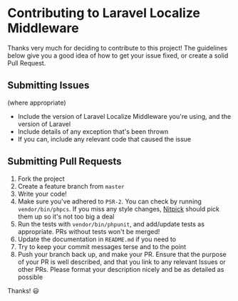 # Contributing to Laravel Localize Middleware

Thanks very much for deciding to contribute to this project! The guidelines below
give you a good idea of how to get your issue fixed, or create a solid Pull Request.

## Submitting Issues

(where appropriate)

* Include the version of Laravel Localize Middleware you're using, and the version of Laravel
* Include details of any exception that's been thrown
* If you can, include any relevant code that caused the issue

## Submitting Pull Requests

1. Fork the project
2. Create a feature branch from `master`
3. Write your code!
4. Make sure you've adhered to `PSR-2`. You can check by running `vendor/bin/phpcs`. If you miss any style changes, [Nitpick](https://nitpick-ci.com/) should pick them up so it's not too big a deal
5. Run the tests with `vendor/bin/phpunit`, and add/update tests as appropriate. PRs without tests won't be merged!
6. Update the documentation in `README.md` if you need to
7. Try to keep your commit messages terse and to the point
8. Push your branch back up, and make your PR. Ensure that the purpose of your PR is well described, and that you link to any relevant Issues or other PRs. Please format your description nicely and be as detailed as possible

Thanks! :smiley:
